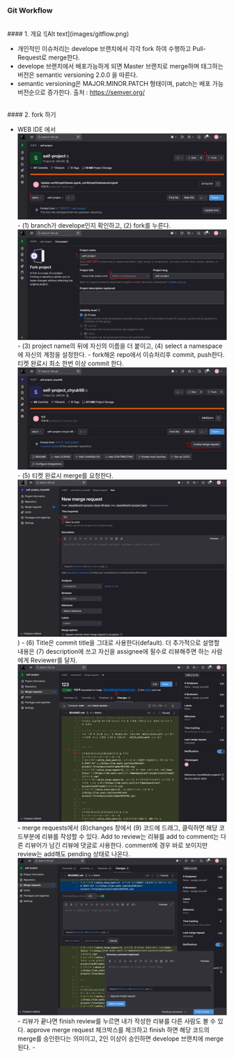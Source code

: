 ### Git Workflow

<br/>
#### 1. 개요
![Alt text](images/gitflow.png)

- 개인적인 이슈처리는 develope 브랜치에서 각각 fork 하여 수행하고 Pull-Request로 merge한다.
- develope 브랜치에서 배포가능하게 되면 Master 브랜치로 merge하며 태그하는 버전은 semantic versioning 2.0.0 을 따른다. 
- semantic versioning은 MAJOR.MINOR.PATCH 형태이며, patch는 배포 가능 버전순으로 증가한다.
출처 : https://semver.org/

<br/>
#### 2. fork 하기

   - WEB IDE 에서
    ![Alt text](/docs/images/fork1.png)
    - (1) branch가 develope인지 확인하고, (2) fork를 누른다.
    ![Alt text](/docs/images/fork2.png)
    - (3) project name의 뒤에 자신의 이름을 더 붙이고, (4) select a namespace에 자신의 계정을 설정한다.
    - fork해온 repo에서 이슈처리후 commit, push한다. 티켓 완료시 최소 한번 이상 commit 한다.
    ![Alt text](/docs/images/P-R1.png)
    - (5) 티켓 완료시 merge를 요청한다.
    ![Alt text](/docs/images/P-R2.png))
    - (6) Title은 commit title을 그대로 사용한다(default). 더 추가적으로 설명할 내용은 (7) description에 쓰고 자신을 assignee에 필수로 리뷰해주면 하는 사람에게 Reviewer를 달자.
    ![Alt text](/docs/images/merge1.png)
    - merge requests에서 (8)changes 창에서 (9) 코드에 드래그, 클릭하면 해당 코드부분에 리뷰를 작성할 수 있다. Add to review는 리뷰를 add to comment는 다른 리뷰어가 남긴 리뷰에 댓글로 사용한다. comment에 경우 바로 보이지만 review는 add해도 pending 상태로 나온다.
    ![Alt text](/docs/images/merge2.png)
    - 리뷰가 끝나면 finish review를 누르면 내가 작성한 리뷰를 다른 사람도 볼 수 있다. approve merge request 체크박스를 체크하고 finish 하면 해당 코드의 merge를 승인한다는 의미이고, 2인 이상이 승인하면 develope 브랜치에 merge된다.
    - 